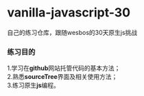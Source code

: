 # vanilla-javascript-30
自己的练习仓库，跟随wesbos的30天原生js挑战
### 练习目的
1.学习在**github**网站托管代码的基本方法；<br>
2.熟悉**sourceTree**界面及相关使用方法；<br>
3.练习原生**js**编程。
